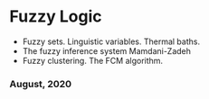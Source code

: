 # Fuzzy Logic #
- Fuzzy sets. Linguistic variables. Thermal baths.
- The fuzzy inference system Mamdani-Zadeh
- Fuzzy clustering. The FCM algorithm.
### August, 2020 ###
